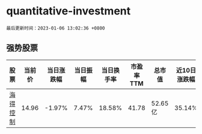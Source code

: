 # quantitative-investment

`最后更新时间：2023-01-06 13:02:36 +0800`

## 强势股票

|股票|当前价|当日涨跌幅|当日振幅|当日换手率|市盈率TTM|总市值|近10日涨跌幅|
|----|----|----|----|----|----|----|----|
|[海得控制](https://xueqiu.com/S/SZ002184)|14.96|-1.97%|7.47%|18.58%|41.78|52.65亿|35.14%|
